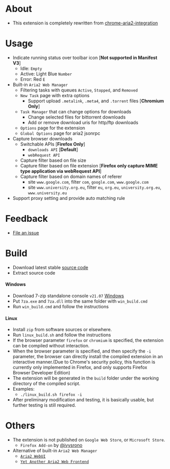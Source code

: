 # About

- This extension is completely rewritten from [chrome-aria2-integration](https://github.com/robbielj/chrome-aria2-integration)

# Usage
- Indicate running status over toolbar icon [**Not supported in Manifest V3**]
    - Idle: `Empty`
    - Active: Light Blue `Number`
    - Error: Red `E`
- Built-in `Aria2 Web Manager`
    - Filtering tasks with queues `Active`, `Stopped`, and `Removed`
    - `New Task` page with extra options
        - Support upload `.metalink`, `.meta4`, and `.torrent` files [**Chromium Only**]
    - `Task Manager` that can change options for downloads
        - Change selected files for bittorrent downloads
        - Add or remove download uris for http/ftp downloads
    - `Options` page for the extension
    - `Global Options` page for aria2 jsonrpc
- Capture browser downloads
    - Switchable APIs  [**Firefox Only**]
        - `downloads API` [**Default**]
        - `webRequest API`
    - Capture filter based on file size
    - Capture filter based on file extension [**Firefox only capture MIME type application via webRequest API**]
    - Capture filter based on domain names of referer
        - site `www.google.com`, filter `com`, `google.com`, `www.google.com`
        - site `www.university.org.eu`, filter `eu`, `org.eu`, `university.org.eu`, `www.university.eu`
- Support proxy setting and provide auto matching rule

# Feedback

- [File an issue](https://github.com/jc3213/download_with_aria2/issues/new/)

# Build

- Download latest stable [source code](https://github.com/jc3213/download_with_aria2/releases/latest)
- Extract source code

#### Windows
- Download 7-zip standalone console `v21.07` [Windows](https://www.7-zip.org/a/7z2107-extra.7z)
- Put `7za.exe` and `7za.dll` into the same folder with `win_build.cmd`
- Run `win_build.cmd` and follow the instructions

#### Linux
- Install `zip` from software sources or elsewhere.
- Run `linux_build.sh` and follow the instructions
- If the browser parameter `firefox` or `chromium` is specified, the extension can be compiled without interaction.
- When the browser parameter is specified, and then specify the `-i` parameter, the browser can directly install the compiled extension in an interactive manner.(Due to Chrome's security policy, this function is currently only implemented in Firefox, and only supports Firefox Browser Developer Edition)
- The extension will be generated in the `build` folder under the working directory of the compiled script.
- Examples:
    - `./linux_build.sh firefox -i`
- After preliminary modification and testing, it is basically usable, but further testing is still required.

# Others

- The extension is not published on `Google Web Store`, or `Microsoft Store`.
    - `Firefox Add-on` by [@ivysrono](https://addons.mozilla.org/firefox/addon/download-with-aria2/)
- Alternative of built-in `Aria2 Web Manager`
    - [`Aria2 WebUI`](https://ziahamza.github.io/webui-aria2/)
    - [`Yet Another Aria2 Web Frontend`](http://binux.github.io/yaaw/demo/)
